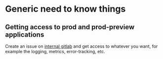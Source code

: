 # Generic need to know things

## Getting access to prod and prod-preview applications

Create an issue on [internal gitlab](https://gitlab.cee.redhat.com/dtsd/housekeeping) and get access to whatever you want, for example the logging, metrics, error-tracking, etc.